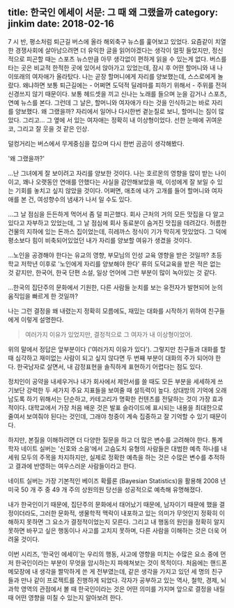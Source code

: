 title: 한국인 에세이 서문: 그 때 왜 그랬을까
category: jinkim
date: 2018-02-16
------------------------------------

7 시 반, 평소처럼 퇴근길 버스에 올라 해외축구 뉴스를 훑어보고 있었다. 요즘같이 치열한 경쟁사회에 살아남으려면 더 유익한 글을 읽어야겠다는 생각이 얼핏 들었지만, 정신적으로 피곤할 때는 스포츠 뉴스만큼 아무 생각없이 편하게 읽을 수 있는게 없다. 버스를 타는 곳은 비교적 한적한 곳에 있어서 앉아가고 있었는데, 잠시 후 어떤 할머니와 내 나이또래의 여자애가 올라탔다. 나는 곧장 할머니에게 자리를 양보했는데, 스스로에게 놀랐다. 왜냐하면 보통 퇴근길에는 - 어쩌면 도덕적 딜레마를 피하기 위해서 - 주위를 전혀 신경쓰지 않기 때문이다. 보통 헤드셋을 끼고 신나는 노래를 들으며 눈을 감거나 스포츠, 연예 뉴스를 본다. 그런데 그 날은, 할머니와 여자애가 타는 것을 인식하고는 바로 자리를 양보했다. 왜 그랬을까? 자리에서 일어나 다시한번 곁눈질로 보니, 할머니는 짐이 많았다. 그리고... 그 옆에 서 있는 여자애는 정확히 내 이상형이었다. 선한 눈매에 귀여운 코, 그리고 잘 웃을 것 같은 인상.

덜컹거리는 버스에서 무게중심을 잡으며 다시 한번 곰곰이 생각해봤다.

'왜 그랬을까?'

...난 그녀에게 잘 보이려고 자리를 양보한 것이다. 나는 호르몬의 영향을 많이 받는 나이이고, 꽤나 오랫동안 연애를 안했다는 사실을 감안해보았을 때, 이성에게 잘 보일 수 있는 기회를 놓치고 싶지 않았을 것이다. 어쩌면, 애초에 내가 고개를 들어 할머니와 여자애를 본 건, 여성향수의 냄새가 나서 일 수도 있다.

...그 날 점심을 든든하게 먹어서 좀 덜 피곤했다. 회사 근처의 거의 모든 맛집을 다 알고있다고 자부하고 있었는데, 그 날 점심에 회사 동료분이 숨겨진 맛집을 데려갔다. 허름한 건물의 지하에 있는 돈까스 집이었는데, 히레까스 정식이 기가 막히게 맛있었다. 그 덕에 평소보다 힘이 비축되어있었던 내가 자리를 양보할 여유가 생겼을 것이다.

...노인을 공경해야 한다는 유교의 영향, 부모님의 인성 교육 영향을 받은 것일까? 초등학교 저학년 이후로 '노인에게 자리를 양보해야 한다' 류의 도덕교육을 받은 적은 없는 것 같지만, 한국어, 한국 단편 소설, 일상 언어에 그런 부분이 많이 녹아있는 것 같다.

...한국의 집단주의 문화에서 기원한, 다른 사람들 눈치를 보는 유전자가 발현되어 눈의 움직임을 빠르게 한 것일까?

나는 그런 결정을 왜 내렸는지 정확히 모름에도, 재밌는 대화를 시작하기 위하여 친구들에게 이렇게 설명한다.

> 여러가지 이유가 있었지만, 결정적으로 그 여자가 내 이상형이었어.

위의 말에서 정답은 앞부분이다 ('여러가지 이유가 있다'). 그렇지만 친구들과 대화를 할 때 심각하고 재미없는 사람이 되고 싶지 않다면 두 번째 부분이 대화의 주가 되어야 한다. 한국남자로 살면서, 내 감정표현을 솔직하게 표현하기 어렵다는 점도 있다.

정치인이 공약을 내세우거나 내가 회사에서 제안서를 쓸 때도 모든 부분을 세세하게 쓰기보단 강력한 두 세가지 주요 지표들을 보여줄 때 설득력이 높다. 상대방의 기억에 오래 남도록 하기 위해서는 단순하고, 카테고리가 명확한 컨텐츠를 전달하는 것이 가장 효과적이다. 대학교에서 가장 처음 배운 것은 발표 슬라이드에 표시되는 내용을 최대한으로 줄여서 보여줘야 된다는 것인데, 그래야 청중이 계속 집중하고 잘 기억할 수 있기 때문이다.

하지만, 본질을 이해하려면 더 다양한 질문을 하고 더 많은 변수를 고려해야 한다. 통계학자 네이트 실버는 '신호와 소음'에서 고슴도치 유형의 사람들은 대범한 예측 하나를 내세워 모두의 주목을 차지하지만, 실제로 정확한 예측을 하는 것은 수많은 변수를 추적하고 결과에 반영하는 여우스러운 사람들이라고 한다.

네이트 실버는 가장 기본적인 베이즈 확률론 (Bayesian Statistics)을 활용해 2008 년 미국 50 개 주 중 49 개 주의 상원의원 당선을 성공적으로 예측해 유명해졌다.

내가 한국인이기 때문에, 집단주의 문화에서 태어났기 때문에, 남자이기 때문에 했을 결정이더라도, 그러한 문화적, 생물학적 맥락이 내포하고 있는 의미가 무엇인지 정확히 이해하지 못하면 그 요소가 결정적이었는지 모른다. 그리고 내 행동의 원인을 정확히 알지 못하면 바꾸고 싶은 행동이나 사고를 고치지 못하며, 다른 사람을 이해하는 것은 더욱 어려울 것이다.

이번 시리즈, ‘한국인 에세이’는 우리의 행동, 사고에 영향을 미치는 수많은 요소 중에 먼저 한국인이라는 부분이 무엇을 암시하는지 파헤쳐보는 것이 목적이다. 처음에는 핸드폰 메모장에 내 생각을 짤막하게 쓴 게 전부였는데, 같은 생각을 가지고 있던 세 명의 친구들과 만나 같이 프로젝트를 진행하게 되었다. 각자가 공부하고 있는 역사, 철학, 경제, 뇌과학 영역의 관점에서 볼 때 한국인이라는 것은 어떤 의미를 가지며 앞으로 결정을 내릴 때 어떤 영향을 미칠 수 있는지 알아보려 한다.